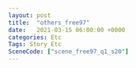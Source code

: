 ```yaml
---
layout: post
title:  "others_free97"
date:   2021-03-15 06:00:00 +0000
categories: Etc
Tags: Story Etc
SceneCode: ["scene_free97_q1_s20"]
---
```


